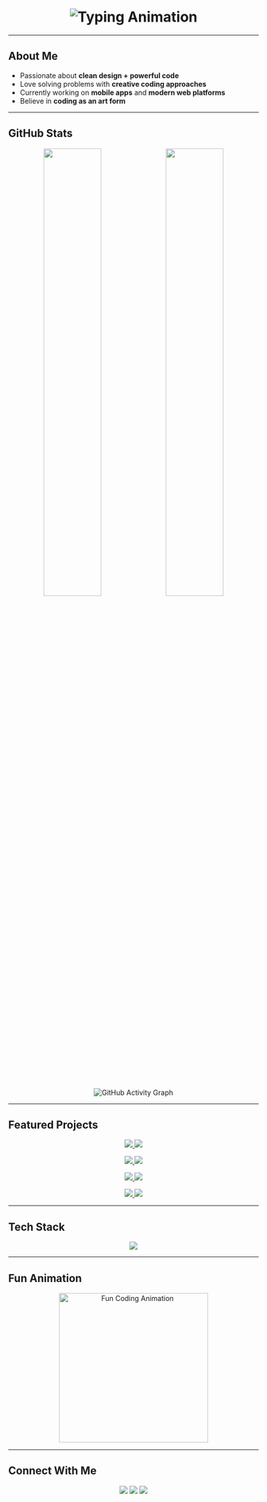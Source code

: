 <!-- Elegant & Creative GitHub Profile README -->

<h1 align="center">
  <img src="https://readme-typing-svg.demolab.com?font=Fira+Code&weight=600&size=28&pause=1000&color=6C63FF&center=true&vCenter=true&width=650&lines=Hey+👋+My+name+is+Arsema+Tewodros;I'm+a+Mobile+App+Developer+📱;I'm+also+a+Web+Developer+💻;I+love+building+creative+and+elegant+projects;Unique+fact:+I+mix+art+with+code+to+make+magic!" alt="Typing Animation" />
</h1>

---

## About Me

- Passionate about **clean design + powerful code**  
- Love solving problems with **creative coding approaches**  
- Currently working on **mobile apps** and **modern web platforms**  
- Believe in **coding as an art form**  

---

## GitHub Stats

<p align="center">
  <img src="https://github-readme-stats.vercel.app/api?username=arsema13&show_icons=true&theme=radical&hide_border=true&count_private=true" width="48%" />
  <img src="https://streak-stats.demolab.com?user=arsema13&theme=radical&hide_border=true" width="48%" />
</p>

<p align="center">
  <img src="https://github-readme-activity-graph.vercel.app/graph?username=arsema13&theme=react&hide_border=true" alt="GitHub Activity Graph" />
</p>

---

## Featured Projects

<p align="center">
  <!-- Replace these with your actual project repos -->
  <a href="https://github.com/arsema13/Project-1">
    <img src="https://github-readme-stats.vercel.app/api/pin/?username=arsema13&repo=Project-1&theme=radical&hide_border=true" />
  </a>
  <a href="https://github.com/arsema13/Project-2">
    <img src="https://github-readme-stats.vercel.app/api/pin/?username=arsema13&repo=Project-2&theme=radical&hide_border=true" />
  </a>
</p>

<p align="center">
  <a href="https://github.com/arsema13/Project-3">
    <img src="https://github-readme-stats.vercel.app/api/pin/?username=arsema13&repo=Project-3&theme=radical&hide_border=true" />
  </a>
  <a href="https://github.com/arsema13/Project-4">
    <img src="https://github-readme-stats.vercel.app/api/pin/?username=arsema13&repo=Project-4&theme=radical&hide_border=true" />
  </a>
</p>

<p align="center">
  <a href="https://github.com/arsema13/Project-5">
    <img src="https://github-readme-stats.vercel.app/api/pin/?username=arsema13&repo=Project-5&theme=radical&hide_border=true" />
  </a>
  <a href="https://github.com/arsema13/Project-6">
    <img src="https://github-readme-stats.vercel.app/api/pin/?username=arsema13&repo=Project-6&theme=radical&hide_border=true" />
  </a>
</p>

<p align="center">
  <a href="https://github.com/arsema13/Project-7">
    <img src="https://github-readme-stats.vercel.app/api/pin/?username=arsema13&repo=Project-7&theme=radical&hide_border=true" />
  </a>
  <a href="https://github.com/arsema13/Project-8">
    <img src="https://github-readme-stats.vercel.app/api/pin/?username=arsema13&repo=Project-8&theme=radical&hide_border=true" />
  </a>
</p>

---

## Tech Stack

<p align="center">
  <img src="https://skillicons.dev/icons?i=html,css,js,php,flutter&theme=light" />
</p>

---

## Fun Animation

<p align="center">
  <img src="https://media.giphy.com/media/3o7abKGMtNq0YV9j0g/giphy.gif" width="300" alt="Fun Coding Animation"/>
</p>

---

## Connect With Me

<p align="center">
  <a href="https://linkedin.com/in/YOUR-LINKEDIN"><img src="https://img.shields.io/badge/LinkedIn-0077B5?style=for-the-badge&logo=linkedin&logoColor=white"/></a>
  <a href="mailto:yourmail@example.com"><img src="https://img.shields.io/badge/Email-D14836?style=for-the-badge&logo=gmail&logoColor=white"/></a>
  <a href="https://github.com/arsema13"><img src="https://img.shields.io/badge/GitHub-181717?style=for-the-badge&logo=github&logoColor=white"/></a>
</p>
